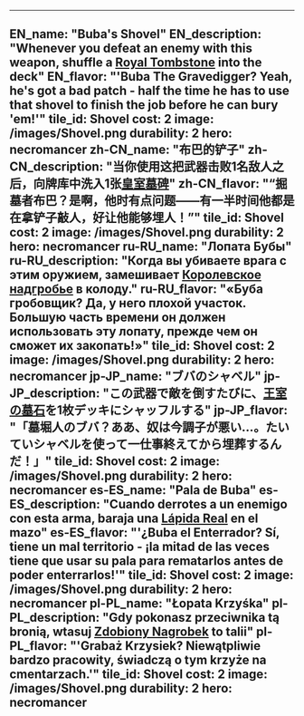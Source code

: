 ---

EN_name: "Buba's Shovel"
EN_description: "Whenever you defeat an enemy with this weapon, shuffle a <a href = '../en/items#RoyalTombstone'>Royal Tombstone</a> into the deck"
EN_flavor: "'Buba The Gravedigger? Yeah, he's got a bad patch - half the time he has to use that shovel to finish the job before he can bury 'em!'"
tile_id: Shovel
cost: 2
image: /images/Shovel.png
durability: 2
hero: necromancer
zh-CN_name: "布巴的铲子"
zh-CN_description: "当你使用这把武器击败1名敌人之后，向牌库中洗入1张<a href = '../zh_cn/items#RoyalTombstone'>皇室墓碑</a>"
zh-CN_flavor: "“掘墓者布巴？是啊，他时有点问题——有一半时间他都是在拿铲子敲人，好让他能够埋人！”"
tile_id: Shovel
cost: 2
image: /images/Shovel.png
durability: 2
hero: necromancer
ru-RU_name: "Лопата Бубы"
ru-RU_description: "Когда вы убиваете врага с этим оружием, замешивает <a href = '../ru_ru/items#RoyalTombstone'>Королевское надгробье</a> в колоду."
ru-RU_flavor: "«Буба гробовщик? Да, у него плохой участок. Большую часть времени он должен использовать эту лопату, прежде чем он сможет их закопать!»"
tile_id: Shovel
cost: 2
image: /images/Shovel.png
durability: 2
hero: necromancer
jp-JP_name: "ブバのシャベル"
jp-JP_description: "この武器で敵を倒すたびに、<a href = '../jp_jp/items#RoyalTombstone'>王室の墓石</a>を1枚デッキにシャッフルする"
jp-JP_flavor: "「墓堀人のブバ？ああ、奴は今調子が悪い…。たいていシャベルを使って一仕事終えてから埋葬するんだ！」"
tile_id: Shovel
cost: 2
image: /images/Shovel.png
durability: 2
hero: necromancer
es-ES_name: "Pala de Buba"
es-ES_description: "Cuando derrotes a un enemigo con esta arma, baraja una <a href = '../es_es/items#RoyalTombstone'>Lápida Real</a> en el mazo"
es-ES_flavor: "'¿Buba el Enterrador? Sí, tiene un mal territorio - ¡la mitad de las veces tiene que usar su pala para rematarlos antes de poder enterrarlos!'"
tile_id: Shovel
cost: 2
image: /images/Shovel.png
durability: 2
hero: necromancer
pl-PL_name: "Łopata Krzyśka"
pl-PL_description: "Gdy pokonasz przeciwnika tą bronią, wtasuj <a href = '../pl_pl/items#RoyalTombstone'>Zdobiony Nagrobek</a> to talii"
pl-PL_flavor: "'Grabaż Krzysiek? Niewątpliwie bardzo pracowity, świadczą o tym krzyże na cmentarzach.'"
tile_id: Shovel
cost: 2
image: /images/Shovel.png
durability: 2
hero: necromancer
---